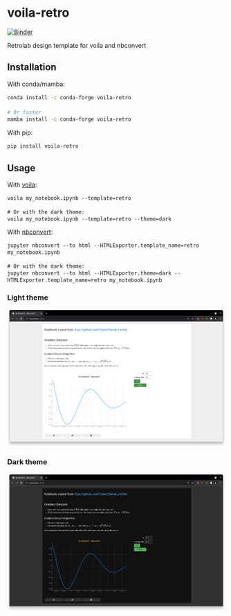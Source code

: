# voila-retro

[![Binder](https://mybinder.org/badge_logo.svg)](https://mybinder.org/v2/gh/martinRenou/voila-retro/master?urlpath=voila/render/gradient_descent.ipynb)

Retrolab design template for voila and nbconvert

## Installation

With conda/mamba:

```bash
conda install -c conda-forge voila-retro

# Or faster
mamba install -c conda-forge voila-retro
```

With pip:

```bash
pip install voila-retro
```

## Usage

With [voila](https://github.com/voila-dashboards/voila):

```
voila my_notebook.ipynb --template=retro

# Or with the dark theme:
voila my_notebook.ipynb --template=retro --theme=dark
```

With [nbconvert](https://github.com/jupyter/nbconvert):

```
jupyter nbconvert --to html --HTMLExporter.template_name=retro my_notebook.ipynb

# Or with the dark theme:
jupyter nbconvert --to html --HTMLExporter.theme=dark --HTMLExporter.template_name=retro my_notebook.ipynb
```

### Light theme

![screenshot](./images/retro-light.png)

### Dark theme

![screenshot](./images/retro-dark.png)
